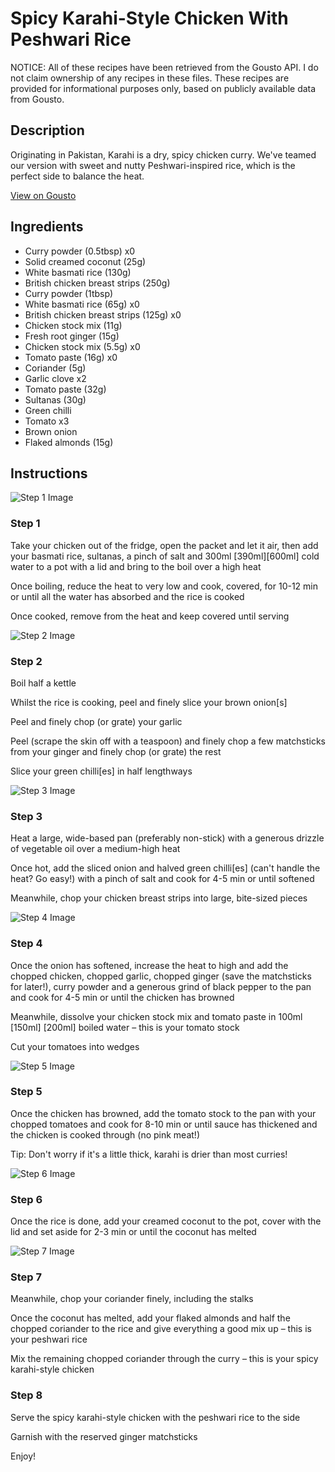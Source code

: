 # Spicy Karahi-Style Chicken With Peshwari Rice

NOTICE: All of these recipes have been retrieved from the Gousto API. I do not claim ownership of any recipes in these files. These recipes are provided for informational purposes only, based on publicly available data from Gousto.

## Description

Originating in Pakistan, Karahi is a dry, spicy chicken curry. We've teamed our version with sweet and nutty Peshwari-inspired rice, which is the perfect side to balance the heat.

[View on Gousto](https://www.gousto.co.uk/recipes/cookbook/spicy-chicken-karahi-with-peshwari-rice)

## Ingredients

- Curry powder (0.5tbsp) x0
- Solid creamed coconut (25g)
- White basmati rice (130g)
- British chicken breast strips (250g)
- Curry powder (1tbsp)
- White basmati rice (65g) x0
- British chicken breast strips (125g) x0
- Chicken stock mix (11g)
- Fresh root ginger (15g)
- Chicken stock mix (5.5g) x0
- Tomato paste (16g) x0
- Coriander (5g)
- Garlic clove x2
- Tomato paste (32g)
- Sultanas (30g)
- Green chilli
- Tomato x3
- Brown onion
- Flaked almonds (15g)

## Instructions

![Step 1 Image](https://production-media.gousto.co.uk/cms/recipe-step-image/step-1-1620661634891-x200.jpg)

### Step 1

Take your chicken out of the fridge, open the packet and let it air, then add your basmati rice, sultanas, a pinch of salt and 300ml <span class="text-purple">[390ml]</span><span class="text-danger">[600ml] </span>cold water to a pot with a lid and bring to the boil over a high heat

Once boiling, reduce the heat to very low and cook, covered, for 10-12 min or until all the water has absorbed and the rice is cooked

Once cooked, remove from the heat and keep covered until serving

![Step 2 Image](https://production-media.gousto.co.uk/cms/recipe-step-image/step-2-1620661820700-x200.jpg)

### Step 2

Boil half a kettle

Whilst the rice is cooking, peel and finely slice your brown onion[s]

Peel and finely chop (or grate) your garlic

Peel (scrape the skin off with a teaspoon) and finely chop a few matchsticks from your ginger and finely chop (or grate) the rest

Slice your green chilli[es] in half lengthways

![Step 3 Image](https://production-media.gousto.co.uk/cms/recipe-step-image/step-3-1620662122063-x200.jpg)

### Step 3

Heat a large, wide-based pan (preferably non-stick) with a generous drizzle of vegetable oil over a medium-high heat

Once hot, add the sliced onion and halved green chilli[es] (can't handle the heat? Go easy!) with a pinch of salt and cook for 4-5 min or until softened

Meanwhile, chop your chicken breast strips into large, bite-sized pieces

![Step 4 Image](https://production-media.gousto.co.uk/cms/recipe-step-image/step-4-1620662141184-x200.jpg)

### Step 4

Once the onion has softened, increase the heat to high and add the chopped chicken, chopped garlic, chopped ginger (save the matchsticks for later!), curry powder and a generous grind of black pepper to the pan and cook for 4-5 min or until the chicken has browned

Meanwhile, dissolve your chicken stock mix and tomato paste in 100ml <span class="text-purple">[150ml]</span> <span class="text-danger">[200ml]</span> boiled water – this is your tomato stock

Cut your tomatoes into wedges

![Step 5 Image](https://production-media.gousto.co.uk/cms/recipe-step-image/step-5-1620662166719-x200.jpg)

### Step 5

Once the chicken has browned, add the tomato stock to the pan with your chopped tomatoes and cook for 8-10 min or until sauce has thickened and the chicken is cooked through (no pink meat!)

Tip: Don't worry if it's a little thick, karahi is drier than most curries!

![Step 6 Image](https://production-media.gousto.co.uk/cms/recipe-step-image/step-6-1620662177004-x200.jpg)

### Step 6

Once the rice is done, add<span class="text-danger"> </span>your creamed coconut to the pot, cover with the lid and set aside for 2-3 min or until the coconut has melted

![Step 7 Image](https://production-media.gousto.co.uk/cms/recipe-step-image/step-7-1620662187436-x200.jpg)

### Step 7

Meanwhile, chop your coriander finely, including the stalks

Once the coconut has melted, add your flaked almonds and half the chopped coriander to the rice and give everything a good mix up – this is your peshwari rice

Mix the remaining chopped coriander through the curry – this is your spicy karahi-style chicken

### Step 8

Serve the spicy karahi-style chicken with the peshwari rice to the side

Garnish with the reserved ginger matchsticks

Enjoy!

